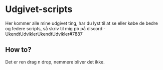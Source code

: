 # Udgivet-scripts
Her kommer alle mine udgivet ting, har du lyst til at se eller købe de bedre og federe scripts, så skriv til mig pb på discord  - UkendtUdviklerUkendtUdvikler#7887


## How to? ##

Det er ren drag n drop, nemmere bliver det ikke.
